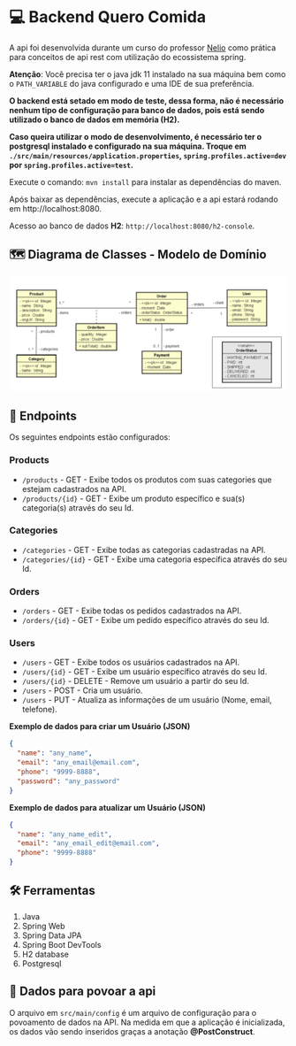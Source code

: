 # 💻 Backend Quero Comida

A api foi desenvolvida durante um curso do professor [Nelio](https://github.com/acenelio) como prática para conceitos de api 
rest com utilização do ecossistema spring. 

**Atenção**: Você precisa ter o java jdk 11 instalado na sua máquina bem como o `PATH_VARIABLE` do java configurado e uma IDE de sua preferência.

**O backend está setado em modo de teste, dessa forma, não é necessário nenhum tipo de 
configuração para banco de dados, pois está sendo utilizado o banco de dados em memória (H2).**

**Caso queira utilizar o modo de desenvolvimento, é necessário ter o postgresql instalado e 
configurado na sua máquina. Troque em `./src/main/resources/application.properties`, `spring.profiles.active=dev` 
por `spring.profiles.active=test`.**

Execute o comando: `mvn install` para instalar as dependências do maven.

Após baixar as dependências, execute a aplicação e a api estará rodando em http://localhost:8080.

Acesso ao banco de dados **H2**: `http://localhost:8080/h2-console`.

## 🗺️ Diagrama de Classes - Modelo de Domínio
![diagrama](images/diagrama.png)


## 📌 Endpoints

Os seguintes endpoints estão configurados:

### Products
- `/products` - GET - Exibe todos os produtos com suas categories que estejam cadastrados na API.
- `/products/{id}` - GET - Exibe um produto específico e sua(s) categoria(s) através do seu Id.

### Categories
- `/categories` - GET - Exibe todas as categorias cadastradas na API.
- `/categories/{id}` - GET - Exibe uma categoria específica através do seu Id.

### Orders
- `/orders` - GET - Exibe todas os pedidos cadastrados na API.
- `/orders/{id}` - GET - Exibe um pedido específico através do seu Id.

### Users
- `/users` - GET - Exibe todos os usuários cadastrados na API.
- `/users/{id}` - GET - Exibe um usuário específico através do seu Id.
- `/users/{id}` - DELETE - Remove um usuário a partir do seu Id.
- `/users` - POST - Cria um usuário.
- `/users` - PUT - Atualiza as informações de um usuário (Nome, email, telefone).

**Exemplo de dados para criar um Usuário (JSON)**

```json
{
  "name": "any_name",
  "email": "any_email@email.com",
  "phone": "9999-8888",
  "password": "any_password"
}
```

**Exemplo de dados para atualizar um Usuário (JSON)**

```json
{
  "name": "any_name_edit",
  "email": "any_email_edit@email.com",
  "phone": "9999-8888"
}
```

## 🛠️ Ferramentas
1. Java
2. Spring Web
3. Spring Data JPA
4. Spring Boot DevTools   
5. H2 database
6. Postgresql

## 💾 Dados para povoar a api
O arquivo em `src/main/config` é um arquivo de configuração para o povoamento de dados na API. 
Na medida em que a aplicação é inicializada, os dados vão sendo inseridos graças a anotação 
**@PostConstruct**.